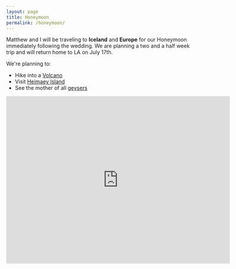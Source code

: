 ```yaml
---
layout: page
title: Honeymoon
permalink: /honeymoon/
---
```


Matthew and I will be traveling to **Iceland** and **Europe** for our Honeymoon immediately following the wedding. We are planning a two and a half week trip and will return home to LA on July 17th. 

We're planning to:

- Hike into a [Volcano](https://insidethevolcano.com/)
- Visit [Heimaey Island](https://en.wikipedia.org/wiki/Heimaey)
- See the mother of all [geysers](https://en.wikipedia.org/wiki/Geysir)

<iframe src="https://www.google.com/maps/embed?pb=!1m46!1m12!1m3!1d899913.9125254408!2d-20.821287206298106!3d63.86214279501999!2m3!1f0!2f0!3f0!3m2!1i1024!2i768!4f13.1!4m31!3e0!4m5!1s0x48d674b9eedcedc3%3A0xec912ca230d26071!2sReykjav%C3%ADk%2C+Iceland!3m2!1d64.12652059999999!2d-21.8174393!4m5!1s0x48d61d766b978a7f%3A0xc4e555ca1ef80f94!2sBlue+Lagoon%2C+Iceland!3m2!1d63.8791763!2d-22.4453875!4m5!1s0x48d6a39eca78e62f%3A0xc17861372a5b66f0!2sGeysir%2C+Iceland!3m2!1d64.31277779999999!2d-20.3008333!4m5!1s0x48d708de81aa5695%3A0x1563b2ffe2c91359!2sHeimaey%2C+Iceland!3m2!1d63.427716999999994!2d-20.2673821!4m5!1s0x48d035dd195fd15b%3A0x7aeae20830cc34d0!2sSkaftafell%2C+Reykjav%C3%ADk%2C+Iceland!3m2!1d64.070414!2d-16.9751755!5e0!3m2!1sen!2sus!4v1457537029479" width="600" height="450" frameborder="0" style="border:0" allowfullscreen></iframe>